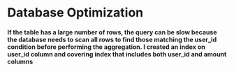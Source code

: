 # Database Optimization

#### If the table has a large number of rows, the query can be slow because the database needs to scan all rows to find those matching the user_id condition before performing the aggregation. I created an index on user_id column and covering index that includes both user_id and amount columns
